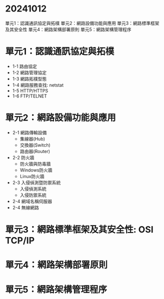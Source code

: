 # 20241012
單元1：認識通訊協定與拓樸
單元2：網路設備功能與應用
單元3：網路標準框架及其安全性
單元4：網路架構部署原則
單元5：網路架構管理程序

# 單元1：認識通訊協定與拓樸
- 1-1 路由協定
- 1-2 網路管理協定
- 1-3 網路拓樸型態
- 1-4 網路服務查找: netstat
- 1-5 HTTP/HTTPS
- 1-6 FTP/TELNET


# 單元2：網路設備功能與應用
- 2-1 網路傳輸設備
  - 集線器(Hub)
  - 交換器(Switch)
  - 路由器(Router) 
- 2-2 防火牆
  - 防火牆與防毒牆
  - Windows防火牆
  - Linux防火牆 
- 2-3 入侵偵測暨防禦系統
  - 入侵偵測系統
  - 入侵防禦系統 
- 2-4 網域名稱伺服器
- 2-4 無線網路

# 單元3：網路標準框架及其安全性: OSI TCP/IP
# 單元4：網路架構部署原則
# 單元5：網路架構管理程序
